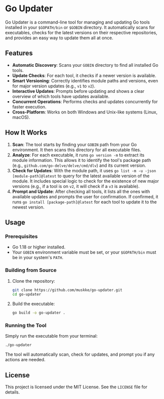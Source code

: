 # Go Updater

Go Updater is a command-line tool for managing and updating Go tools installed in your `$GOPATH/bin` or `$GOBIN` directory. It automatically scans for executables, checks for the latest versions on their respective repositories, and provides an easy way to update them all at once.

## Features

- **Automatic Discovery**: Scans your `GOBIN` directory to find all installed Go tools.
- **Update Checks**: For each tool, it checks if a newer version is available.
- **Smart Versioning**: Correctly identifies module paths and versions, even for major version updates (e.g., `v1` to `v2`).
- **Interactive Updates**: Prompts before updating and shows a clear overview of which tools have updates available.
- **Concurrent Operations**: Performs checks and updates concurrently for faster execution.
- **Cross-Platform**: Works on both Windows and Unix-like systems (Linux, macOS).

## How It Works

1.  **Scan**: The tool starts by finding your `GOBIN` path from your Go environment. It then scans this directory for all executable files.
2.  **Analyze**: For each executable, it runs `go version -m` to extract its module information. This allows it to identify the tool's package path (e.g., `github.com/go-delve/delve/cmd/dlv`) and its current version.
3.  **Check for Updates**: With the module path, it uses `go list -m -u -json [module-path]@latest` to query for the latest available version of the module. It includes special logic to check for the existence of new major versions (e.g., if a tool is on `v2`, it will check if a `v3` is available).
4.  **Prompt and Update**: After checking all tools, it lists all the ones with available updates and prompts the user for confirmation. If confirmed, it runs `go install [package-path]@latest` for each tool to update it to the newest version.

## Usage

### Prerequisites

- Go 1.18 or higher installed.
- Your `GOBIN` environment variable must be set, or your `$GOPATH/bin` must be in your system's `PATH`.

### Building from Source

1.  Clone the repository:
    ```sh
    git clone https://github.com/muskke/go-updater.git
    cd go-updater
    ```

2.  Build the executable:
    ```sh
    go build -o go-updater .
    ```

### Running the Tool

Simply run the executable from your terminal:

```sh
./go-updater
```

The tool will automatically scan, check for updates, and prompt you if any actions are needed.

## License

This project is licensed under the MIT License. See the `LICENSE` file for details.